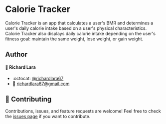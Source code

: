 # Calorie Tracker

Calorie Tracker is an app that calculates a user's BMR and determines a user's daily calorie intake based on a user's physical characteristics. Calorie Tracker also displays daily calorie intake depending on the user's fitness goal: maintain the same weight, lose weight, or gain weight.

## Author
####  :bust_in_silhouette: Richard Lara
*  :octocat: [@richardlara67](https://github.com/richardlara67)
*  :e-mail: [richardlara67@gmail.com](mailto:richardlara67@gmail.com)


##  :raised_hands: Contributing
Contributions, issues, and feature requests are welcome!
Feel free to check the [issues page](https://github.com/richardlara67/Calorie-Tracker/issues) if you want to contribute.
